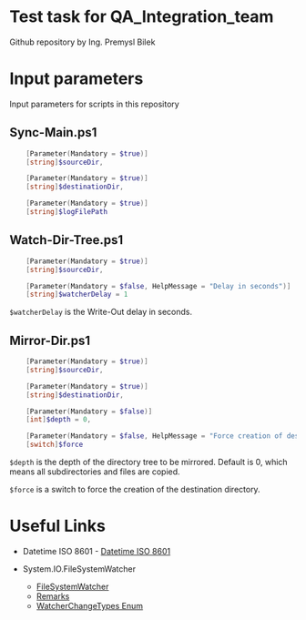 # Test task for QA_Integration_team

Github repository by Ing. Premysl Bilek

# Input parameters
Input parameters for scripts in this repository

## Sync-Main.ps1
```powershell
    [Parameter(Mandatory = $true)]
    [string]$sourceDir,

    [Parameter(Mandatory = $true)]
    [string]$destinationDir,

    [Parameter(Mandatory = $true)]
    [string]$logFilePath
```

## Watch-Dir-Tree.ps1
```powershell
    [Parameter(Mandatory = $true)]
    [string]$sourceDir,

    [Parameter(Mandatory = $false, HelpMessage = "Delay in seconds")]
    [string]$watcherDelay = 1
```
`$watcherDelay` is the Write-Out delay in seconds. 

## Mirror-Dir.ps1
```powershell
    [Parameter(Mandatory = $true)]
    [string]$sourceDir,

    [Parameter(Mandatory = $true)]
    [string]$destinationDir,

    [Parameter(Mandatory = $false)]
    [int]$depth = 0,

    [Parameter(Mandatory = $false, HelpMessage = "Force creation of destination directory")]
    [switch]$force
```
`$depth` is the depth of the directory tree to be mirrored. Default is 0, which means all subdirectories and files are copied. 

`$force` is a switch to force the creation of the destination directory.


# Useful Links

* Datetime ISO 8601 - [Datetime ISO 8601](https://learn.microsoft.com/en-us/dotnet/standard/base-types/standard-date-and-time-format-strings#the-round-trip-o-o-format-specifier)

* System.IO.FileSystemWatcher
  * [FileSystemWatcher](https://learn.microsoft.com/en-us/dotnet/api/system.io.filesystemwatcher?view=net-8.0)
  * [Remarks](https://learn.microsoft.com/en-us/dotnet/fundamentals/runtime-libraries/system-io-filesystemwatcher)
  * [WatcherChangeTypes Enum](https://learn.microsoft.com/en-us/dotnet/api/system.io.watcherchangetypes?view=net-8.0)
